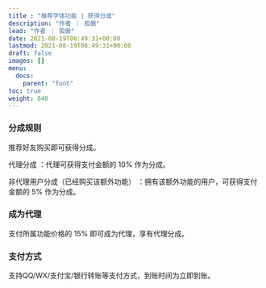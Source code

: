 ```yaml
---
title : "推荐字体功能 | 获得分成"
description: "作者 ｜ 孤傲"
lead: "作者 ｜ 孤傲"
date: 2021-08-19T08:49:31+00:00
lastmod: 2021-08-19T08:49:31+00:00
draft: false 
images: []
menu:
  docs:
    parent: "font"
toc: true
weight: 840
---
```


### 分成规则

推荐好友购买即可获得分成。

代理分成 ：代理可获得支付金额的 10% 作为分成。

非代理用户分成（已经购买该额外功能） ：拥有该额外功能的用户，可获得支付金额的 5% 作为分成。

### 成为代理

支付所属功能价格的 15% 即可成为代理，享有代理分成。

### 支付方式

支持QQ/WX/支付宝/银行转账等支付方式，到账时间为立即到账。
